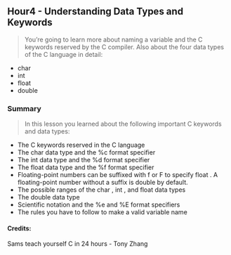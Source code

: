 ## Hour4 - Understanding Data Types and Keywords

> You’re going to learn more about naming a variable and the C keywords reserved by the C compiler. Also about the four data types of the C language in detail:
* char
* int
* float
* double

### Summary
> In this lesson you learned about the following important C keywords and data types:

* The C keywords reserved in the C language
* The char data type and the %c format specifier
* The int data type and the %d format specifier
* The float data type and the %f format specifier
* Floating-point numbers can be suffixed with f or F to specify float . A floating-point number without a suffix is double by default.
* The possible ranges of the char , int , and float data types
* The double data type
* Scientific notation and the %e and %E format specifiers
* The rules you have to follow to make a valid variable name


#### Credits:
Sams teach yourself C in 24 hours - Tony Zhang 


